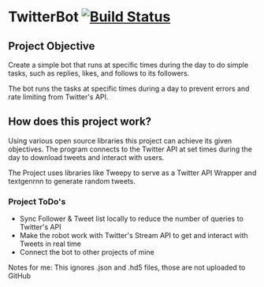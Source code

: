 # TwitterBot [![Build Status](https://travis-ci.com/jaimehisao/twitterbot.svg?token=2qd9crgEcgQM7NrnxAxd&branch=master)](https://travis-ci.com/jaimehisao/twitterbot)

## Project Objective
Create a simple bot that runs at specific times during the day to do simple tasks, such as replies, likes, and follows to its 
followers.

The bot runs the tasks at specific times during a day to prevent errors and rate limiting from Twitter's API.


## How does this project work?
Using various open source libraries this project can achieve its given objectives. The program connects to the Twitter API at 
set times during the day to download tweets and interact with users. 

The Project uses libraries like Tweepy to serve as a Twitter API Wrapper and textgenrnn to generate random tweets.

### Project ToDo's 

- Sync Follower & Tweet list locally to reduce the number of queries to Twitter's API
- Make the robot work with Twitter's Stream API to get and interact with Tweets in real time
- Connect the bot to other projects of mine



Notes for me: 
This ignores .json and .hd5 files, those are not uploaded to GitHub
